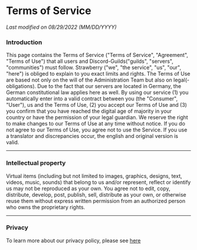 # Terms of Service

*Last modified on 08/29/2022 (MM/DD/YYYY)*

### Introduction
This page contains the Terms of Service ("Terms of Service", "Agreement", "Terms of Use") that all users and Discord-Guilds("guilds", "servers", "communities") must follow. Strawberry ("we", "the service", "us", "our", "here") is obliged to explain to you exact limits and rights. The Terms of Use are based not only on the will of the Administration Team but also on legal(-obligations). Due to the fact that our servers are located in Germany, the German constitutional law applies here as well. By using our service (1) you automatically enter into a valid contract between you (the "Consumer", "User"), us and the Terms of Use, (2) you accept our Terms of Use and (3) you confirm that you have reached the digital age of majority in your country or have the permission of your legal guardian. We reserve the right to make changes to our Terms of Use at any time without notice. If you do not agree to our Terms of Use, you agree not to use the Service. If you use a translator and discrepancies occur, the english and original version is valid.

------------

### Intellectual property
Virtual items (including but not limited to images, graphics, designs, text, videos, music, sounds) that belong to us and/or represent, reflect or identify us may not be reproduced as your own. You agree not to edit, copy, distribute, develop, post, publish, sell, distribute as your own, or otherwise reuse them without express written permission from an authorized person who owns the proprietary rights.


------------

### Privacy
To learn more about our privacy policy, please see [here](http://comming.com "here")
